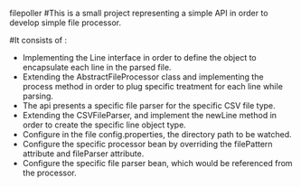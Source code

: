 filepoller
#This is a small project representing a simple API in order to develop simple file processor.

#It consists of :

- Implementing the Line interface in order to define the object to encapsulate each line in the parsed file.
- Extending the AbstractFileProcessor class and implementing the process method in order to plug specific treatment for each line while parsing.
- The api presents a specific file parser for the specific CSV file type.
- Extending the CSVFileParser, and implement the newLine method in order to create the specific line object type.
- Configure in the file config.properties, the directory path to be watched.
- Configure the specific processor bean by overriding the filePattern attribute and fileParser attribute.
- Configure the specific file parser bean, which would be referenced from the processor.